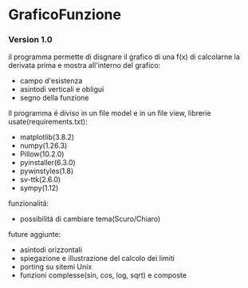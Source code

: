 # GraficoFunzione

### Version 1.0
il programma permette di disgnare il grafico di una f(x) di calcolarne la derivata prima e mostra all'interno del grafico:
- campo d'esistenza
- asintodi verticali e obligui
- segno della funzione

Il programma é diviso in un file model e in un file view, librerie usate(requirements.txt):

- matplotlib(3.8.2)
- numpy(1.26.3)
- Pillow(10.2.0)
- pyinstaller(6.3.0)
- pywinstyles(1.8)
- sv-ttk(2.6.0)
- sympy(1.12) 

funzionalitá:
- possibilitá di cambiare tema(Scuro/Chiaro)

future aggiunte:
- asintodi orizzontali
- spiegazione e illustrazione del calcolo dei limiti
- porting su sitemi Unix
- funzioni complesse(sin, cos, log, sqrt) e composte
